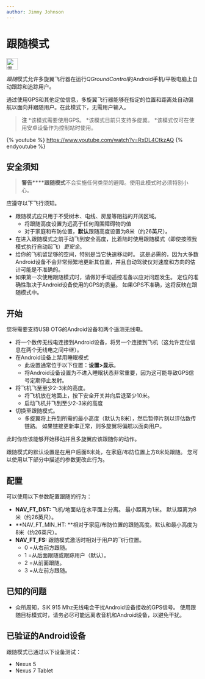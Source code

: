```yaml
---
author: Jimmy Johnson
---
```


# 跟随模式

[<img src="../../assets/site/position_fixed.svg" title="需要定位（例如GPS）" width="30px" />](../getting_started/flight_modes.md#key_position_fixed)

*跟随*模式允许多旋翼飞行器在运行*QGroundControl*的Android手机/平板电脑上自动跟踪和追踪用户。

通过使用GPS和其他定位信息，多旋翼飞行器能够在指定的位置和距离处自动偏航以面向并跟随用户。在此模式下，无需用户输入。

> **注** *该模式需要使用GPS。 *该模式目前只支持多旋翼。 *该模式仅可在使用安卓设备作为控制站时使用。

{% youtube %} https://www.youtube.com/watch?v=RxDL4CtkzAQ {% endyoutube %}

<!-- Updated to Follow me 1.4 -->

## 安全须知

> **警告****跟随模式**不会实施任何类型的避障。使用此模式时必须特别小心。

应遵守以下飞行须知。

- 跟随模式应只用于不受树木、电线、房屋等阻挡的开阔区域。 
    - 将跟随高度设置为远高于任何周围障碍物的值
    - 对于家庭和布防位置，**默认**跟随高度设置为8米（约26英尺）。
- 在进入跟随模式之前手动飞到安全高度，比着陆时使用跟随模式（即使按照我模式执行自动起飞）*更安全*。
- 给你的飞机留足够的空间，特别是当它快速移动时。 这是必需的，因为大多数Android设备不会非常频繁地更新其位置，并且自动驾驶仪对速度和方向的估计可能是不准确的。
- 如果第一次使用跟随模式时，请做好手动遥控准备以应对问题发生。 定位的准确性取决于Android设备使用的GPS的质量。 如果GPS不准确，这将反映在跟随模式中。

## 开始

您将需要支持USB OTG的Android设备和两个遥测无线电。

- 将一个数传无线电连接到Android设备，将另一个连接到飞机（这允许定位信息在两个无线电之间中继）。
- 在Android设备上禁用睡眠模式 
    - 此设置通常位于以下位置：**设置\>显示**。
    - 将Android设备设置为不进入睡眠状态非常重要，因为这可能导致GPS信号定期停止发射。
- 将飞机飞至至少2-3米的高度。 
    - 将飞机放在地面上，按下安全开关并向后退至少10米。
    - 启动飞机并飞到至少2-3米的高度
- 切换至跟随模式。 
    - 多旋翼将上升到所需的最小高度（默认为8米），然后暂停片刻以评估数传链路。 如果链接更新率正常，则多旋翼将偏航以面向用户。

此时你应该能够开始移动并且多旋翼应该跟随你的动作。

跟随模式的默认设置是在用户后面8米处，在家庭/布防位置上方8米处跟随。 您可以使用以下部分中描述的参数更改此行为。

## 配置

可以使用以下参数配置跟随的行为：

- **NAV_FT_DST:** 飞机/地面站在水平面上分离。 最小距离为1米。 默认距离为8米（约26英尺）。
- **NAV_FT_MIN_HT: **相对于家庭/布防位置的跟随高度。默认和最小高度为8米（约26英尺）。
- **NAV_FT_FS:** 跟随模式激活时相对于用户的飞行位置。 
    - 0 =从右前方跟随。
    - 1 =从后面跟随或跟踪用户（默认）。
    - 2 =从前面跟随。
    - 3 =从左前方跟随。

## 已知的问题

- 众所周知，SiK 915 Mhz无线电会干扰Android设备接收的GPS信号。 使用跟随目标模式时，请务必尽可能远离收音机和Android设备，以避免干扰。

## 已验证的Android设备

跟随模式已通过以下设备测试：

- Nexus 5
- Nexus 7 Tablet